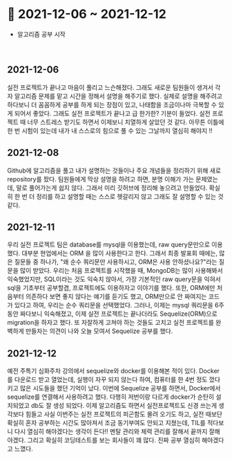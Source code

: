 # 📝 2021-12-06 ~ 2021-12-12

- 알고리즘 공부 시작

<br>

## 2021-12-06
실전 프로젝트가 끝나고 마음이 풀리고 느슨해졌다. 그래도 새로운 팀원들이 생겨서 각자 알고리즘 문제를 맡고 시간을 정해서 설명을 해주기로 했다. 실제로 설명을 해주려고 하다보니 더 꼼꼼하게 공부를 하게 되는 장점이 있고, 나태함을 조금이나마 극복할 수 있게 되어서 좋았다. 그래도 실전 프로젝트가 끝나고 급 한가한? 기분이 들었다. 실전 프로젝트 때 너무 스트레스 받기도 하면서 이제보니 치열하게 살았던 것 같다. 아무튼 이틀에 한 번 시험이 있는데 내가 내 스스로의 힘으로 풀 수 있는 그날까지 열심히 해야지 !!

## 2021-12-08
Github에 알고리즘을 풀고 내가 설명하는 것들이나 주요 개념들을 정리하기 위해 새로 repository를 팠다. 팀원들에게 막상 설명을 하려고 하면, 분명 이해가 가는 문제였는데, 말로 풀어가는게 쉽지 않다. 그래서 미리 깃허브에 정리해 놓으려고 만들었다. 확실히 한 번 더 정리를 하고 설명할 때는 스스로 헷갈리지 않고 그래도 잘 설명할 수 있는 것 같다. 

## 2021-12-11
우리 실전 프로젝트 팀은 database를 mysql을 이용했는데, raw query문만으로 이용했다. 대부분 현업에서는 ORM 을 많이 사용한다고 한다. 그래서 최종 발표회 때에는, 많은 질문들 중 하나가, "왜 순수 쿼리문만 사용하시고, ORM은 사용 안하셨나요?"라는 질문을 많이 받았다. 우리는 처음 프로젝트를 시작했을 때, MongoDB는 많이 사용해봐서 익숙했었지만, SQL이라는 것도 익숙치 않아서, 가장 기본적인 raw query문을 익혀서 sql을 기초부터 공부할겸, 프로젝트에도 이용하자고 이야기를 했다. 또한, ORM에만 처음부터 의존하다 보면 좋지 않다는 얘기를 듣기도 했고, ORM만으로 안 짜여지는 코드가 있다고 하여, 우리는 순수 쿼리문을 선택했었다. 그러나, 이제는 mysql 쿼리문을 6주 동안 짜다보니 익숙해졌고, 이제 실전 프로젝트는 끝나더라도 Sequelize(ORM)으로 migration을 하자고 했다. 또 자잘하게 고쳐야 하는 것들도 고치고 실전 프로젝트를 완벽하게 만들자는 의견이 나와 오늘 모여서 Sequelize 공부를 했다.

## 2021-12-12
예전 주특기 심화주차 강의에서 sequelize와 docker를 이용해본 적이 있다. Docker를 다운로드 받고 열었는데, 실행이 자꾸 되지 않는다 하여, 컴퓨터를 한 4번 정도 껐다 키고 많은 시도들을 했던 기억이 났다. 이번에 Sequelize 공부를 하면서, Docker에서 sequelize를 연결해서 사용하려고 했다. 다행히 저번이랑 다르게 docker가 순탄히 설치되었고 db도 잘 생성 되었다. 이제 알고리즘도 하면서 실전프로젝트도 신경 쓰는게 생각보다 힘들고 사실 이번주는 실전 프로젝트의 피곤함도 몰려 오기도 하고, 실전 때보단 확실히 혼자 공부하는 시간도 많아져서 조금 동기부여도 안되고 지쳤는데, TIL를 적다보니 다시 열심히 해야겠다는 생각이 든다!! 멘탈 관리와 체력 관리를 잘해서 끝까지 잘해야겠다. 그리고 확실히 코딩테스트를 보는 회사들이 꽤 많다. 진짜 공부 열심히 해야겠다고 느꼈다. 